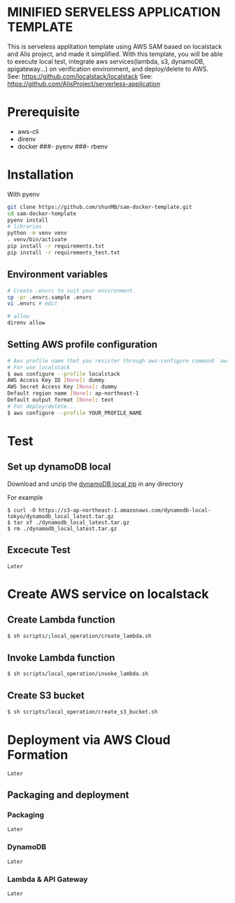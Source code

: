# MINIFIED SERVELESS APPLICATION TEMPLATE
This is serveless applitation template using AWS SAM based on localstack and Alis project, and made it simplified.
With this template, you will be able to execute local test, integrate aws services(lambda, s3, dynamoDB, apigateway...) on verification environment, and deploy/delete to AWS.  
See: https://github.com/localstack/localstack
See: https://github.com/AlisProject/serverless-application

# Prerequisite
- aws-cli
- direnv
- docker
###- pyenv
###- rbenv

# Installation
With pyenv
```bash
git clone https://github.com/shunMB/sam-docker-template.git
cd sam-docker-template
pyenv install 
# libraries
python -m venv venv
. venv/bin/activate
pip install -r requirements.txt
pip install -r requirements_test.txt
```

## Environment variables
```bash
# Create .envrc to suit your environment.
cp -pr .envrc.sample .envrc
vi .envrc # edit

# allow
direnv allow
```

## Setting AWS profile configuration
```bash
# Aws profile name that you resister through aws-configure command `aws configure --profile PROFILE_NAME`
# For use localstack
$ aws configure --profile localstack
AWS Access Key ID [None]: dummy
AWS Secret Access Key [None]: dummy
Default region name [None]: ap-northeast-1
Default output format [None]: text
# For deploy/delete...
$ aws configure --profile YOUR_PROFILE_NAME
```

# Test
## Set up dynamoDB local
Download and unzip the [dynamoDB local zip](https://docs.aws.amazon.com/ja_jp/amazondynamodb/latest/developerguide/DynamoDBLocal.html) in any directory

For example
```
$ curl -O https://s3-ap-northeast-1.amazonaws.com/dynamodb-local-tokyo/dynamodb_local_latest.tar.gz
$ tar xf ./dynamodb_local_latest.tar.gz
$ rm ./dynamodb_local_latest.tar.gz
```

## Excecute Test
```
Later
```

# Create AWS service on localstack

## Create Lambda function
```bash
$ sh scripts/;local_operation/create_lambda.sh
```

## Invoke Lambda function 
```bash
$ sh scripts/local_operation/invoke_lambda.sh
```

## Create S3 bucket
```bash
$ sh scripts/local_operation/create_s3_bucket.sh 
```

# Deployment via AWS Cloud Formation
```
Later
```

## Packaging and deployment

### Packaging
```
Later
```

### DynamoDB
```
Later
```

### Lambda & API Gateway
```
Later
```


